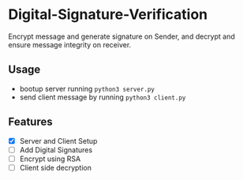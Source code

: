 # Digital-Signature-Verification
Encrypt message and generate signature on Sender, and decrypt and ensure message integrity on receiver.

## Usage
- bootup server running `python3 server.py`
- send client message by running `python3 client.py`

## Features
- [X] Server and Client Setup 
- [ ] Add Digital Signatures
- [ ] Encrypt using RSA
- [ ] Client side decryption
